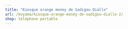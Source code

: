 ```yaml
---
title: "Kiosque orange money de Sadigou Diallo"
url: /koyama/kiosque-orange-money-de-sadigou-diallo-2/
shop: téléphone portable
---
```

